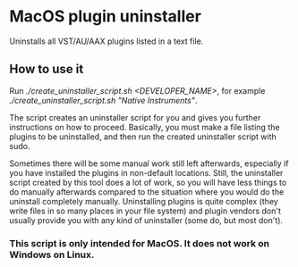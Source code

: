 # MacOS plugin uninstaller

Uninstalls all VST/AU/AAX plugins listed in a text file.

## How to use it

Run *./create_uninstaller_script.sh <DEVELOPER_NAME>*, for example *./create_uninstaller_script.sh "Native Instruments"*.

The script creates an uninstaller script for you and gives you further instructions on how to proceed. Basically, you must make a file listing the plugins to be uninstalled, and then run the created uninstaller script with sudo.

Sometimes there will be some manual work still left afterwards, especially if you have installed the plugins in non-default locations. Still, the uninstaller script created by this tool does a lot of work, so you will have less things to do manually afterwards compared to the situation where you would do the uninstall completely manually. Uninstalling plugins is quite complex (they write files in so many places in your file system) and plugin vendors don't usually provide you with any kind of uninstaller (some do, but most don't).

### This script is only intended for MacOS. It does not work on Windows on Linux.

